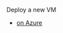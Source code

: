 
Deploy a new VM
* [on Azure](https://portal.azure.com/#create/Microsoft.Template/uri/https%3A%2F%2Fconservationmetrics.github.io%2Fgc-stack-deploy%2Fbuild%2Fazure%2Fnew-vm.arm.json)
